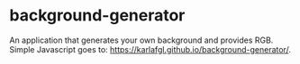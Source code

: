 # background-generator
An application that generates your own background and provides RGB. Simple Javascript goes to: 
https://karlafgl.github.io/background-generator/.
